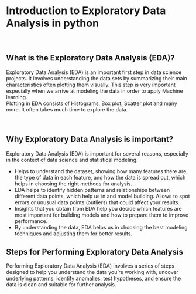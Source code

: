 # Introduction to Exploratory Data Analysis in python

<br>   

## What is the Exploratory Data Analysis (EDA)?

Exploratory Data Analysis (EDA) is an important first step in data science projects. It involves understanding the data sets by summarizing their main characteristics often plotting them visually. This step is very important especially when we arrive at modeling the data in order to apply Machine learning.   
Plotting in EDA consists of Histograms, Box plot, Scatter plot and many more. It often takes much time to explore the data.   

<br> 

## Why Exploratory Data Analysis is important?  
Exploratory Data Analysis (EDA) is important for several reasons, especially in the context of data science and statistical modeling.   


-   Helps to understand the dataset, showing how many features there are, the type of data in each feature, and how the data is spread out, which helps in choosing the right methods for analysis.     
- EDA helps to identify hidden patterns and relationships between different data points, which help us in and model building.
Allows to spot errors or unusual data points (outliers) that could affect your results.      
- Insights that you obtain from EDA help you decide which features are most important for building models and how to prepare them to improve performance.   
- By understanding the data, EDA helps us in choosing the best modeling techniques and adjusting them for better results.

## Steps for Performing Exploratory Data Analysis
Performing Exploratory Data Analysis (EDA) involves a series of steps designed to help you understand the data you’re working with, uncover underlying patterns, identify anomalies, test hypotheses, and ensure the data is clean and suitable for further analysis.
